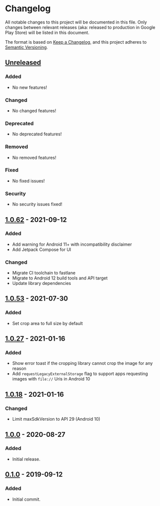 # Changelog
All notable changes to this project will be documented in this file.
Only changes between relevant releases (aka: released to production in Google Play Store) will be listed in this document.

The format is based on [Keep a Changelog](https://keepachangelog.com/en/1.0.0/),
and this project adheres to [Semantic Versioning](https://semver.org/spec/v2.0.0.html).

## [Unreleased]
### Added
- No new features!
### Changed
- No changed features!
### Deprecated
- No deprecated features!
### Removed
- No removed features!
### Fixed
- No fixed issues!
### Security
- No security issues fixed!

## [1.0.62] - 2021-09-12
### Added
- Add warning for Android 11+ with incompatibility disclaimer
- Add Jetpack Compose for UI
### Changed
- Migrate CI toolchain to fastlane
- Migrate to Android 12 build tools and API target
- Update library dependencies

## [1.0.53] - 2021-07-30
### Added
- Set crop area to full size by default

## [1.0.27] - 2021-01-16
### Added
- Show error toast if the cropping library cannot crop the image for any reason
- Add `requestLegacyExternalStorage` flag to support apps requesting images with `file://` Uris in Android 10

## [1.0.18] - 2021-01-16
### Changed
- Limit maxSdkVersion to API 29 (Android 10)

## [1.0.0] - 2020-08-27
### Added
- Initial release.

## [0.1.0] - 2019-09-12
### Added
- Initial commit.

[Unreleased]: https://github.com/adriangl/pict2cam/compare/1.0.62...HEAD
[1.0.62]: https://github.com/adriangl/pict2cam/compare/1.0.53...1.0.62
[1.0.53]: https://github.com/adriangl/pict2cam/compare/1.0.27...1.0.53
[1.0.27]: https://github.com/adriangl/pict2cam/compare/1.0.18...1.0.27
[1.0.18]: https://github.com/adriangl/pict2cam/compare/1.0.0...1.0.18
[1.0.0]: https://github.com/adriangl/pict2cam/compare/0.1.0...1.0.0
[0.1.0]: https://github.com/adriangl/pict2cam/releases/tag/0.1.0
